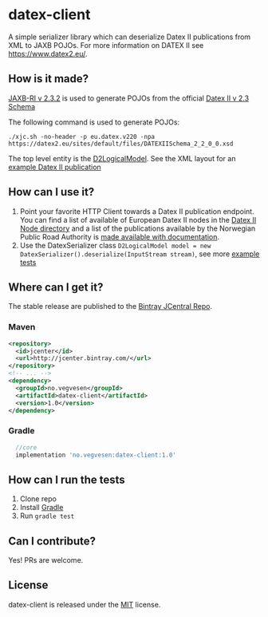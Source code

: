 # datex-client
A simple serializer library which can deserialize Datex II publications from XML to JAXB POJOs.
For more information on DATEX II see https://www.datex2.eu/.

## How is it made?

[JAXB-RI v 2.3.2](https://github.com/eclipse-ee4j/jaxb-ri) is used to generate POJOs from the official [Datex II v 2.3 Schema](https://datex2.eu/schema/2/2_0/)

The following command is used to generate POJOs:
```
./xjc.sh -no-header -p eu.datex.v220 -npa https://datex2.eu/sites/default/files/DATEXIISchema_2_2_0_0.xsd
```

The top level entity is the [D2LogicalModel](https://github.com/vegvesen/datex-client/blob/master/src/main/java/eu/datex/v220/D2LogicalModel.java). See the XML layout for an [example Datex II publication](https://github.com/vegvesen/datex-client/blob/master/src/test/resources/no/vegvesen/saga/datex/client/datex-elements.xml) 

## How can I use it?

1. Point your favorite HTTP Client towards a Datex II publication endpoint. You can find a list of available of European Datex II nodes in the [Datex II Node directory](https://datex2.eu/implementations/nodes_directory) and a list of the publications available by the Norwegian Public Road Authority is [made available with documentation](https://www.vegvesen.no/en/the-npra/about-us/open-data/datex2/publications).
2. Use the DatexSerializer class `D2LogicalModel model = new DatexSerializer().deserialize(InputStream stream)`, see more [example tests](https://github.com/vegvesen/datex-client/blob/master/src/test/java/no/vegvesen/saga/datex/DatexSerializerTests.java)

## Where can I get it?
The stable release are published to the [Bintray JCentral Repo](https://bintray.com/bintray/jcenter).

### Maven

```xml
<repository>
  <id>jcenter</id>
  <url>http://jcenter.bintray.com/</url>
</repository>
<!-- ... -->
<dependency>
  <groupId>no.vegvesen</groupId>
  <artifactId>datex-client</artifactId>
  <version>1.0</version>
</dependency>
```

### Gradle

```groovy
  //core
  implementation 'no.vegvesen:datex-client:1.0'
```

## How can I run the tests
1. Clone repo
2. Install [Gradle](https://gradle.org/)
3. Run `gradle test`

## Can I contribute?
Yes! PRs are welcome.

## License
datex-client is released under the [MIT](https://opensource.org/licenses/MIT) license.
